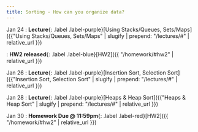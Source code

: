 ```yaml
---
title: Sorting - How can you organize data?
---
```


Jan 24
: **Lecture**{: .label .label-purple}[Using Stacks/Queues, Sets/Maps]({{"Using Stacks/Queues, Sets/Maps" | slugify | prepend: "/lectures/#" | relative_url }})

: **HW2 released**{: .label .label-blue}[HW2]({{ "/homework/#hw2" | relative_url }})

Jan 26
: **Lecture**{: .label .label-purple}[Insertion Sort, Selection Sort]({{"Insertion Sort, Selection Sort" | slugify | prepend: "/lectures/#" | relative_url }})


Jan 28
: **Lecture**{: .label .label-purple}[Heaps & Heap Sort]({{"Heaps & Heap Sort" | slugify | prepend: "/lectures/#" | relative_url }})


Jan 30
: **Homework Due @ 11:59pm**{: .label .label-red}[HW2]({{ "/homework/#hw2" | relative_url }})

